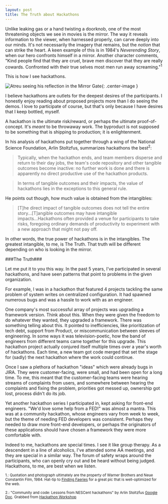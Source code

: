```yaml
---
layout: post
title: The Truth about Hackathons
---
```


Unlike leaking gas or a hand twisting a doorknob, one of the most threatening objects we see in movies is the mirror. The way it reveals information to the viewer, when harnessed properly, can carve deeply into our minds. It's not necessarily the imagery that remains, but the *notion* that can strike the heart. A keen example of this is in 1984's *Neverending Story*, when our hero confronts himself in a mirror. Another character comments, "Kind people find that they are cruel, brave men discover that they are really cowards. Confronted with their true selves most men run away screaming."<sup>1</sup>

This is how I see hackathons.

![Atreu seeing his reflection in the Mirror Gate]({{site.github.url}}/assets/images/neverendingstorymirror.jpg){: .center-image }

I believe hackathons are outlets for the deepest desires of the participants. I honestly enjoy reading about proposed projects more than I do seeing the demos. I love to participate of course, but that's only because I have desires that I keep bottled, myself.

A hackathon is the ultimate risk/reward, or perhaps the ultimate proof-of-concept. It's *meant* to be throwaway work. The byproduct is not supposed to be something that is shipping to production; it is enlightenment.

In his analysis of hackathons put together through a wing of the National Science Foundation, Arlin Stoltzfus, summarizes hackathons the best<sup>2</sup>:

>Typically, when the hackathon ends, and team members disperse and return to their day jobs, the team's code repository and other tangible outcomes become inactive: no further work is done and there is apparently no direct productive use of the hackathon products.

>In terms of tangible outcomes and their impacts, the value of hackathons lies in the exceptions to this general rule.

He points out though, how much value is obtained from the intangibles:

>[T]he direct impact of tangible outcomes does not tell the entire story...[T]angible outcomes may have intangible impacts...Hackathons often provided a venue for participants to take risks, foregoing ordinary demands of productivity to experiment with a new approach that might not pay off.

In other words, the true power of hackathons is in the intangibles. The greatest intangible, to me, is The Truth. That truth will be different depending on who is looking in the mirror.

###The Truth###

Let me put it to you this way. In the past 5 years, I've participated in several hackathons, and have seen patterns that point to problems in the given organization.

For example, I was in a hackathon that featured 4 projects tackling the same problem of system writes on centralized configuration. It had spawned numerous bugs and was a hassle to work with as an engineer.

One company's most successful array of projects was upgrading a framework version. Think about this. When they were given the freedom to do whatever they wanted, they upgraded a framework. There was something telling about this. It pointed to inefficiencies, like prioritization of tech debt, support from Product, or miscommunication between sleeves of engineering. In some ways it was television-poetic, how the band of engineers from different teams came together for this upgrade. This hackathon project actually conjured itself multiple times over a year's worth of hackathons. Each time, a new team got code merged that set the stage for (sadly) the next hackathon where the work could continue.

Once I saw a plethora of hackathon "ideas" which were already bugs in JIRA. They were customer-facing, were small, and had been open for a long time. To me, this meant that the customer-facing teams were hearing streams of complaints from users, and somewhere between hearing the complaints and fixing the problem, priorities got messed up, ownership got lost, process didn't do its job.

Yet another hackathon series I participated in, kept asking for front-end engineers. "We'd love some help from a FED!" was almost a mantra. This was at a community hackathon, whose engineers vary from week to week, but the theme of needing FED developers was consistent. Perhaps they needed to draw more front-end developers, or perhaps the originators of these applications should have chosen a framework they were more comfortable with.

Indeed to me, hackathons are special times. I see it like group therapy. As a descendent in a line of alcoholics, I've attended some AA meetings, and they are special in a similar way. The forum of safety wraps around the participants, who can openly cry out and be heard without being judged. Hackathons, to me, are best when we listen.



<sub>1.: Quotation and photograph ultimately are the property of Warner Brothers and Neue Constantin Film, 1984. Hat-tip to [Finding Faeries](https://findingfaeries.wordpress.com/tag/the-neverending-story/) for a great pic that is well-optimized for the web.</sub>

<sub>2.: "Community and code: Lessons from NESCent hackathons" by Arlin Stoltzfus [Google Doc](https://drive.google.com/open?id=0B37iC3iCSumjT2JxdVhLa2tuYnc). Grabbed from [Hackathon Workshop](https://hackathon-workshop.github.io/)</sub>
